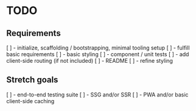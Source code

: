 # TODO

## Requirements
[ ] - initialize, scaffolding / bootstrapping, minimal tooling setup
[ ] - fulfill basic requirements
[ ] - basic styling
[ ] - component / unit tests
[ ] - add client-side routing (if not included)
[ ] - README
[ ] - refine styling

## Stretch goals
[ ] - end-to-end testing suite
[ ] - SSG and/or SSR
[ ] - PWA and/or basic client-side caching